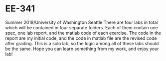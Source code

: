 # EE-341
Summer 2018/University of Washington Seattle
There are four labs in total which will be contained in four separate folders. Each of them contain one spec, one lab report, and the matlab code of each exercise. The code in the report are my initial code, and the code in matlab file are the revised code after grading. This is a solo lab, so the logic among all of these labs should be the same. Hope you can learn something from my work, and enjoy your lab!
